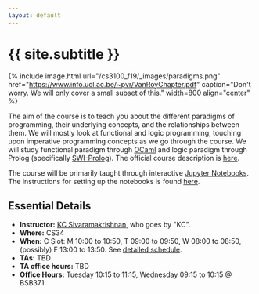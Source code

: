 ```yaml
---
layout: default
---
```


<div class="home">

<h1>{{ site.subtitle }}</h1>

</div>

{% include image.html url="/cs3100_f19/_images/paradigms.png"
   href="https://www.info.ucl.ac.be/~pvr/VanRoyChapter.pdf"
   caption="Don't worry. We will only cover a small subset of this." width=800 align="center" %}

The aim of the course is to teach you about the different paradigms of
programming, their underlying concepts, and the relationships between them. We
will mostly look at functional and logic programming, touching upon imperative
programming concepts as we go through the course. We will study functional
paradigm through [OCaml](https://ocaml.org/) and logic paradigm through Prolog
(specifically [SWI-Prolog](https://www.swi-prolog.org/)). The official course
description is [here](http://www.cse.iitm.ac.in/course_details.php?arg=MTk=).

The course will be primarily taught through interactive [Jupyter
Notebooks](https://jupyter.org/). The instructions for setting up the notebooks
is found [here](/resources).

## Essential Details

* **Instructor:** [KC Sivaramakrishnan](http://kcsrk.info), who goes by "KC".
* **Where:** CS34
* **When:** C Slot: M 10:00 to 10:50, T 09:00 to 09:50, W 08:00 to 08:50, (possibly) F 13:00 to 13:50. See [detailed schedule](/schedule).
* **TAs:** TBD
* **TA office hours:** TBD
* **Office Hours:** Tuesday 10:15 to 11:15, Wednesday 09:15 to 10:15 @ BSB371.
